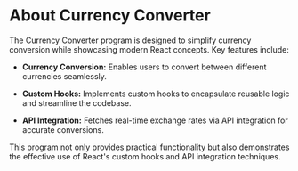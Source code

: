# About Currency Converter

The Currency Converter program is designed to simplify currency conversion while showcasing modern React concepts. Key features include:

- **Currency Conversion:** Enables users to convert between different currencies seamlessly.

- **Custom Hooks:** Implements custom hooks to encapsulate reusable logic and streamline the codebase.

- **API Integration:** Fetches real-time exchange rates via API integration for accurate conversions.

This program not only provides practical functionality but also demonstrates the effective use of React's custom hooks and API integration techniques.
